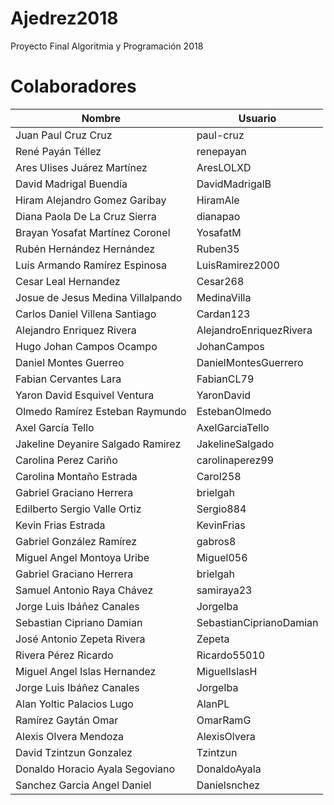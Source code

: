 # Ajedrez2018
Proyecto Final Algoritmia y Programación 2018

# Colaboradores
| Nombre | Usuario |
|--|--|
|Juan Paul Cruz Cruz | paul-cruz |
|René Payán Téllez| renepayan |
|Ares Ulises Juárez Martínez|AresLOLXD|
|David Madrigal Buendía | DavidMadrigalB | 
|Hiram Alejandro Gomez Garibay| HiramAle |
|Diana Paola De La Cruz Sierra | dianapao |
|Brayan Yosafat Martínez Coronel| YosafatM|
|Rubén Hernández Hernández| Ruben35 |
|Luis Armando Ramírez Espinosa | LuisRamirez2000 |
|Cesar Leal Hernandez| Cesar268|
|Josue de Jesus Medina Villalpando | MedinaVilla |
|Carlos Daniel Villena Santiago | Cardan123 |
|Alejandro Enriquez Rivera| AlejandroEnriquezRivera |
|Hugo Johan Campos Ocampo | JohanCampos |
|Daniel Montes Guerreo | DanielMontesGuerrero |
|Fabian Cervantes Lara | FabianCL79 |
|Yaron David Esquivel Ventura | YaronDavid |
|Olmedo Ramírez Esteban Raymundo | EstebanOlmedo |
|Axel García Tello | AxelGarciaTello |
|Jakeline Deyanire Salgado Ramirez| JakelineSalgado |
|Carolina Perez Cariño | carolinaperez99 |
|Carolina Montaño Estrada | Carol258|
|Gabriel Graciano Herrera | brielgah |
|Edilberto Sergio Valle Ortiz| Sergio884|
|Kevin Frias Estrada | KevinFrias |
|Gabriel González Ramírez | gabros8 | 
|Miguel Angel Montoya Uribe | Miguel056 | 
|Gabriel Graciano Herrera | brielgah | 
|Samuel Antonio Raya Chávez | samiraya23 | 
|Jorge Luis Ibáñez Canales | JorgeIba | 
|Sebastian Cipriano Damian| SebastianCiprianoDamian |
|José Antonio Zepeta Rivera | Zepeta |
|Rivera Pérez Ricardo | Ricardo55010 |
|Miguel Angel Islas Hernandez | MiguelIslasH |
|Jorge Luis Ibáñez Canales | JorgeIba |
|Alan Yoltic Palacios Lugo | AlanPL |
|Ramírez Gaytán Omar | OmarRamG |
|Alexis Olvera Mendoza | AlexisOlvera |
|David Tzintzun Gonzalez | Tzintzun |
|Donaldo Horacio Ayala Segoviano | DonaldoAyala |
|Sanchez Garcia Angel Daniel | Danielsnchez|

